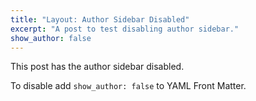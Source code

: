 ```yaml
---
title: "Layout: Author Sidebar Disabled"
excerpt: "A post to test disabling author sidebar."
show_author: false
---
```


This post has the author sidebar disabled.

To disable add `show_author: false` to YAML Front Matter.